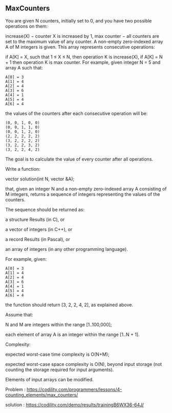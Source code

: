 MaxCounters
-------------
You are given N counters, initially set to 0, and you have two possible operations on them:

increase(X) − counter X is increased by 1,
max counter − all counters are set to the maximum value of any counter.
A non-empty zero-indexed array A of M integers is given. This array represents consecutive operations:

if A[K] = X, such that 1 ≤ X ≤ N, then operation K is increase(X),
if A[K] = N + 1 then operation K is max counter.
For example, given integer N = 5 and array A such that:

    A[0] = 3
    A[1] = 4
    A[2] = 4
    A[3] = 6
    A[4] = 1
    A[5] = 4
    A[6] = 4
the values of the counters after each consecutive operation will be:

    (0, 0, 1, 0, 0)
    (0, 0, 1, 1, 0)
    (0, 0, 1, 2, 0)
    (2, 2, 2, 2, 2)
    (3, 2, 2, 2, 2)
    (3, 2, 2, 3, 2)
    (3, 2, 2, 4, 2)
The goal is to calculate the value of every counter after all operations.

Write a function:

vector<int> solution(int N, vector<int> &A);

that, given an integer N and a non-empty zero-indexed array A consisting of M integers, returns a sequence of integers representing the values of the counters.

The sequence should be returned as:

a structure Results (in C), or </p>
a vector of integers (in C++), or </p>
a record Results (in Pascal), or </p>
an array of integers (in any other programming language).</p>
For example, given:

    A[0] = 3 
    A[1] = 4 
    A[2] = 4 
    A[3] = 6 
    A[4] = 1 
    A[5] = 4 
    A[6] = 4 
the function should return [3, 2, 2, 4, 2], as explained above.

Assume that:

N and M are integers within the range [1..100,000]; </p>
each element of array A is an integer within the range [1..N + 1].</p>
Complexity:

expected worst-case time complexity is O(N+M);</p>
expected worst-case space complexity is O(N), beyond input storage (not counting the storage required for input arguments).</p>
Elements of input arrays can be modified.

Problem : https://codility.com/programmers/lessons/4-counting_elements/max_counters/ </p>
solution : https://codility.com/demo/results/trainingB6WX36-64J/ </p>
